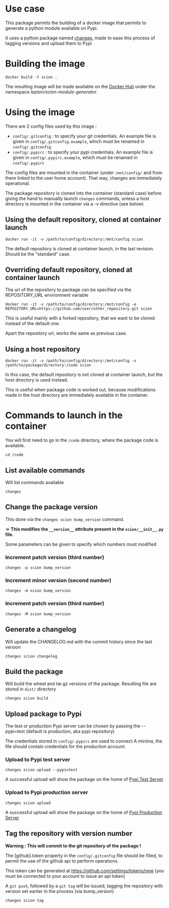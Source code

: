 # Use case

This package permits the building of a docker image that permits to generate a python module available on Pypi.

It uses a python package named [changes](https://github.com/michaeljoseph/changes), made to ease this process of tagging versions and upload them to Pypi

# Building the image

`docker build -t scion .`

The resulting image will be made available on the [Docker Hub](https://hub.docker.com) under the namespace _lepton/scion-module-generator_.

# Using the image

There are 2 config files used by this image :
* `config/.gitconfig` : to specify your git credentials. An example file is given in `config/.gitconfig.example`, which must be renamed in `config/.gitconfig`
* `config/.pypirc` : to specify your pypi credentials. An example file is given in `config/.pypirc.example`, which must be renamed in `config/.pypirc`

The config files are mounted in the container (under `/mnt/config/` and from there linked to the user home account).
That way, changes are immediately operational.

The package repository is cloned into the container (standard case) before giving the hand to manually launch `changes` commands, unless a host directory is mounted in the container via a -v directive (see below)

## Using the default repository, cloned at container launch

`docker run -it -v /path/to/config/directory:/mnt/config scion`

The default repository is cloned at container launch, in the last revision. Should be the "standard" case.

## Overriding default repository, cloned at container launch

The url of the repository to package can be specified via the REPOSITORY_URL environment variable

`docker run -it -v /path/to/config/directory:/mnt/config -e REPOSITORY_URL=https://github.com/user/other_repository.git scion`

This is useful mainly with a forked repository, that we want to be cloned instead of the default one.

Apart the repository url, works the same as previous case.

## Using a host repository

`docker run -it -v /path/to/config/directory:/mnt/config -v /path/to/package/directory:/code scion`

In this case, the default repository is not cloned at container launch, but the host directory is used instead.

This is useful when package code is worked out, because modifications made in the host directory are immediately available in the container.

# Commands to launch in the container

You will first need to go in the `/code` directory, where the package code is available.

`cd /code`

## List available commands
Will list commands available

`changes`

## Change the package version

This done via the `changes scion bump_version` command.

=> **This modifies the `__version__` attribute present in the `scion/__init__.py` file.**

Some parameters can be given to specify which numbers must modified

### Increment patch version (third number)
`changes -p scion bump_version`

### Increment minor version (second number)
`changes -m scion bump_version`

### Increment patch version (third number)
`changes -M scion bump_version`

## Generate a changelog
Will update the CHANGELOG.md with the commit history since the last version

`changes scion changelog`

## Build the package
Will build the wheel and tar.gz versions of the package.
Resulting file are stored in `dist/` directory

`changes scion build`

## Upload package to Pypi

The test or production Pypi server can be chosen by passing the --pypi=test (default is production, aka pypi repository)

The credentials stored in `config/.pypirc` are used to connect
A minima, the file should contain credentials for the production account.

### Upload to Pypi test server

`changes scion upload --pypi=test`

A successful upload will show the package on the home of [Pypi Test Server](https://testpypi.python.org/pypi/)

### Upload to Pypi production server

`changes scion upload`

A successful upload will show the package on the home of [Pypi Production Server](https://pypi.python.org/pypi/)

## Tag the repository with version number

**Warning : This will commit to the git repository of the package !**

The [github].token property in the `config/.gitconfig` file should be filled, to permit the use of the github api to perform operations.

This token can be generated at  https://github.com/settings/tokens/new (you must be connected to your account to issue an api token)

A `git push`, followed by a `git tag` will be issued, tagging the repository with version set earlier in the process (via bump_version)

`changes scion tag`
